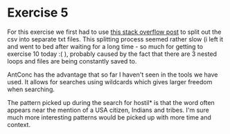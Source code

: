 # Exercise 5

For this exercise we first had to use [this stack overflow post](http://stackoverflow.com/questions/15554099/write-each-excel-row-to-new-txt-file-with-columna-as-file-name/15665756#15665756) to split out the csv into separate txt files. This splitting process seemed rather slow (i left it and went to bed after waiting for a long time - so much for getting to exercise 10 today :( ), probably caused by the fact that there are 3 nested loops and files are being constantly saved to.

AntConc has the advantage that so far I haven't seen in the tools we have used. It allows for searches using wildcards which gives larger freedom when searching.

The pattern picked up during the search for hostil* is that the word often appears near the mention of a USA citizen, Indians and tribes. I'm sure much more interesting patterns would be picked up with more time and context.